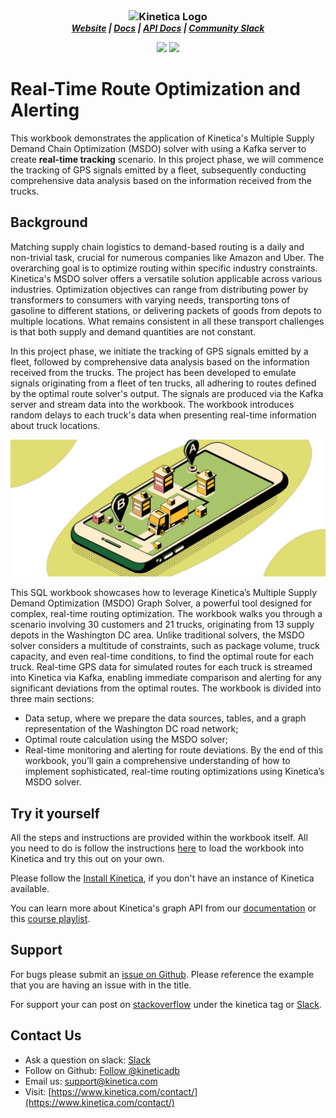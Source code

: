 <h3 align="center" style="margin:0px">
    <img width="200" src="../_assets/images/logo_purple.png" alt="Kinetica Logo"/>
</h3>
<h5 align="center" style="margin:0px">
    <a href="https://www.kinetica.com/">Website</a>
    <span> | </span>
    <a href="https://docs.kinetica.com/7.2/">Docs</a>
    <span> | </span>
    <a href="https://docs.kinetica.com/7.2/api/">API Docs</a>
    <span> | </span>
    <a href="https://join.slack.com/t/kinetica-community/shared_invite/zt-1bt9x3mvr-uMKrXlSDXfy3oU~sKi84qg">Community Slack</a>   
</h5>
<p align = "center">
 <img src="https://img.shields.io/badge/tested-%3E=v7.2.0-green"></img>  <img src="https://img.shields.io/badge/time-15 mins-blue"></img>
</p>

<h1>
Real-Time Route Optimization and Alerting
</h1>

This workbook demonstrates the application of Kinetica's Multiple Supply Demand Chain Optimization (MSDO) solver with using a Kafka server to create <b>real-time tracking</b> scenario.
In this project phase, we will commence the tracking of GPS signals emitted by a fleet, subsequently conducting comprehensive data analysis based on the information received from the trucks.

## Background

Matching supply chain logistics to demand-based routing is a daily and non-trivial task, crucial for numerous companies like Amazon and Uber. The overarching goal is to optimize routing within specific industry constraints. Kinetica's MSDO solver offers a versatile solution applicable across various industries. Optimization objectives can range from distributing power by transformers to consumers with varying needs, transporting tons of gasoline to different stations, or delivering packets of goods from depots to multiple locations. What remains consistent in all these transport challenges is that both supply and demand quantities are not constant.

In this project phase, we initiate the tracking of GPS signals emitted by a fleet, followed by comprehensive data analysis based on the information received from the trucks. The project has been developed to emulate signals originating from a fleet of ten trucks, all adhering to routes defined by the optimal route solver's output. The signals are produced via the Kafka server and stream data into the workbook. The workbook introduces random delays to each truck's data when presenting real-time information about truck locations.

<div align="center">
<img width="600" src="../_assets/images/Real-Time_Route_Optimization.jpg" alt="Real-Time_Route_Optimization Picture"/>
</div>

This SQL workbook showcases how to leverage Kinetica’s Multiple Supply Demand Optimization (MSDO) Graph Solver, a powerful tool designed for complex, real-time routing optimization. The workbook walks you through a scenario involving 30 customers and 21 trucks, originating from 13 supply depots in the Washington DC area. Unlike traditional solvers, the MSDO solver considers a multitude of constraints, such as package volume, truck capacity, and even real-time conditions, to find the optimal route for each truck. Real-time GPS data for simulated routes for each truck is streamed into Kinetica via Kafka, enabling immediate comparison and alerting for any significant deviations from the optimal routes.
The workbook is divided into three main sections:
- Data setup, where we prepare the data sources, tables, and a graph representation of the Washington DC road network;
- Optimal route calculation using the MSDO solver;
- Real-time monitoring and alerting for route deviations.
By the end of this workbook, you’ll gain a comprehensive understanding of how to implement sophisticated, real-time routing optimizations using Kinetica’s MSDO solver.

## Try it yourself
All the steps and instructions are provided within the workbook itself. All you need to do is follow the instructions [here](https://github.com/kineticadb/examples#how-to-run-these-examples) to load the workbook into Kinetica and try this out on your own. 

Please follow the [Install Kinetica](https://github.com/kineticadb/examples#install-kinetica), if you don't have an instance of Kinetica available.

You can learn more about Kinetica's graph API from our [documentation](https://docs.kinetica.com/7.1/graph_solver/network_graph_solver) or this [course playlist](https://www.youtube.com/playlist?list=PLtLChx8K0ZZVkufn1GMvsR3BY2jMP3JXD).

## Support
For bugs please submit an [issue on Github](https://github.com/kineticadb/examples/issues). Please reference the example that you are having an issue with in the title.

For support your can post on [stackoverflow](https://stackoverflow.com/questions/tagged/kinetica) under the kinetica tag or [Slack](https://join.slack.com/t/kinetica-community/shared_invite/zt-1bt9x3mvr-uMKrXlSDXfy3oU~sKi84qg).

## Contact Us
* Ask a question on slack: [Slack](https://join.slack.com/t/kinetica-community/shared_invite/zt-1bt9x3mvr-uMKrXlSDXfy3oU~sKi84qg)
* Follow on Github: <a class="github-button" href="https://github.com/kineticadb" data-size="large" aria-label="Follow @kineticadb on GitHub">Follow @kineticadb</a> 
* Email us: [support@kinetica.com](mailto:support@kinetica.com)
* Visit: [https://www.kinetica.com/contact/](https://www.kinetica.com/contact/)
